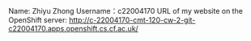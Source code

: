 Name: Zhiyu Zhong
Username：c22004170
URL of my website on the OpenShift server:  http://c-22004170-cmt-120-cw-2-git-c22004170.apps.openshift.cs.cf.ac.uk/
